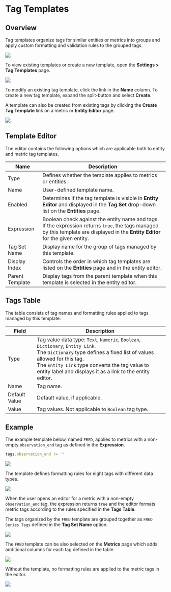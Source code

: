 # Tag Templates

## Overview

Tag templates organize tags for similar entities or metrics into groups and apply custom formatting and validation rules to the grouped tags.

![](./images/tag-templates.png)

To view existing templates or create a new template, open the **Settings > Tag Templates** page.

![](./images/tag-templates-menu.png)

To modify an existing tag template, click the link in the **Name** column. To create a new tag template, expand the split-button and select **Create**.

A template can also be created from existing tags by clicking the **Create Tag Template** link on a metric or **Entity Editor** page.

![](./images/tag-templates-create.png)

## Template Editor

The editor contains the following options which are applicable both to entity and metric tag templates.

| Name | Description |
---|---
Type | Defines whether the template applies to metrics or entities.
Name | User-defined template name.
Enabled | Determines if the tag template is visible in **Entity Editor** and displayed in the **Tag Set** drop-down list on the **Entities** page.
Expression | Boolean check against the entity name and tags. If the expression returns `true`, the tags managed by this template are displayed in the **Entity Editor** for the given entity.
Tag Set Name | Display name for the group of tags managed by this template.
Display Index | Controls the order in which tag templates are listed on the **Entities** page and in the entity editor.
Parent Template | Display tags from the parent template when this template is selected in the entity editor.

## Tags Table

The table consists of tag names and formatting rules applied to tags managed by this template.

Field | Description
---|---
Type | Tag value data type: `Text`, `Numeric`, `Boolean`, `Dictionary`, `Entity Link`. <br>The `Dictionary` type defines a fixed list of values allowed for this tag.<br>The `Entity Link` type converts the tag value to entity label and displays it as a link to the entity editor.
Name | Tag name.
Default Value | Default value, if applicable.
Value | Tag values. Not applicable to `Boolean` tag type.

## Example

The example template below, named `FRED`, applies to metrics with a non-empty `observation_end` tag as defined in the **Expression**.

```javascript
tags.observation_end != ''
```

![](./images/tag-template-editor-options.png)

The template defines formatting rules for eight tags with different data types.

![](./images/tag-template-editor-tags.png)

When the user opens an editor for a metric with a non-empty `observation_end` tag, the expression returns `true` and the editor formats metric tags according to the rules specified in the **Tags Table**.

The tags organized by the `FRED` template are grouped together as `FRED Series Tags` defined in the **Tag Set Name** option.

![](./images/tag-template-editor-view.png)

The `FRED` template can be also selected on the **Metrics** page which adds additional columns for each tag defined in the table.

![](./images/tag-template-editor-metrics.png)

Without the template, no formatting rules are applied to the metric tags in the editor.

![](./images/without-tag-template.png)
